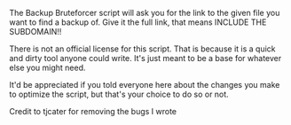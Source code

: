 The Backup Bruteforcer script will ask you for the link to the given file you want to find a backup of. Give it the full link, that means INCLUDE THE SUBDOMAIN!! 

There is not an official license for this script. That is because it is a quick and dirty tool anyone could write. It's just meant to be a base for whatever else you might need.

It'd be appreciated if you told everyone here about the changes you make to optimize the script, but that's your choice to do so or not.

Credit to tjcater for removing the bugs I wrote
